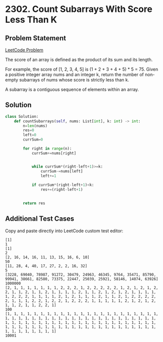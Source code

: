 # 2302. Count Subarrays With Score Less Than K

## Problem Statement
[LeetCode Problem](https://leetcode.com/problems/count-subarrays-with-score-less-than-k/description/?envType=daily-question&envId=2025-04-28)

The score of an array is defined as the product of its sum and its length.

For example, the score of [1, 2, 3, 4, 5] is (1 + 2 + 3 + 4 + 5) * 5 = 75.
Given a positive integer array nums and an integer k, return the number of non-empty subarrays of nums whose score is strictly less than k.

A subarray is a contiguous sequence of elements within an array.

## Solution

```python
class Solution:
    def countSubarrays(self, nums: List[int], k: int) -> int:
        n=len(nums)
        res=0
        left=0
        currSum=0

        for right in range(n):
            currSum+=nums[right]


            while currSum*(right-left+1)>=k:
                currSum-=nums[left]
                left+=1
                
            if currSum*(right-left+1)<k:
                res+=(right-left+1)            
        

        return res
```

## Additional Test Cases  
Copy and paste directly into LeetCode custom test editor:

```
[1]
1
[1]
2
[2, 16, 14, 16, 11, 13, 15, 16, 6, 10]
50
[11, 28, 4, 40, 17, 27, 2, 2, 16, 32]
5
[3228, 69040, 78987, 91272, 30479, 24963, 46345, 9764, 35471, 85790, 99941, 38661, 82580, 73375, 22447, 25039, 25921, 58146, 14074, 63926]
1000000
[2, 1, 1, 1, 1, 1, 1, 1, 2, 2, 2, 1, 2, 2, 2, 2, 2, 1, 2, 1, 2, 1, 2, 2, 1, 1, 2, 1, 1, 2, 1, 1, 1, 1, 2, 1, 1, 2, 1, 2, 1, 2, 1, 1, 1, 1, 1, 2, 2, 2, 1, 1, 1, 1, 2, 1, 2, 1, 1, 1, 2, 1, 1, 2, 1, 2, 2, 2, 2, 2, 1, 1, 1, 2, 2, 1, 2, 2, 1, 2, 2, 2, 1, 1, 1, 1, 1, 2, 1, 2, 1, 2, 1, 1, 2, 1, 1, 2, 2, 1]
100
[1, 1, 1, 1, 1, 1, 1, 1, 1, 1, 1, 1, 1, 1, 1, 1, 1, 1, 1, 1, 1, 1, 1, 1, 1, 1, 1, 1, 1, 1, 1, 1, 1, 1, 1, 1, 1, 1, 1, 1, 1, 1, 1, 1, 1, 1, 1, 1, 1, 1, 1, 1, 1, 1, 1, 1, 1, 1, 1, 1, 1, 1, 1, 1, 1, 1, 1, 1, 1, 1, 1, 1, 1, 1, 1, 1, 1, 1, 1, 1, 1, 1, 1, 1, 1, 1, 1, 1, 1, 1, 1, 1, 1, 1, 1, 1, 1, 1, 1, 1]
10001
```


